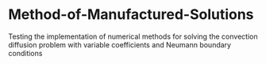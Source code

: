 # Method-of-Manufactured-Solutions
Testing the implementation of numerical methods for solving the convection diffusion problem with variable coefficients and Neumann boundary conditions
